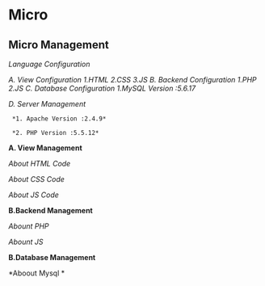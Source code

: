 Micro
==============

Micro Management
----------------

*Language  Configuration*
  
   *A. View Configuration*
     *1.HTML*
	 *2.CSS*
	 *3.JS*
   *B. Backend Configuration*
     *1.PHP*
	 *2.JS*
   *C. Database Configuration*
     *1.MySQL Version :5.6.17*

   *D. Server Management*	
   
     *1. Apache Version :2.4.9* 

     *2. PHP Version :5.5.12*

   	 
	 
**A. View Management**

*About HTML Code*

*About CSS Code*	

*About JS Code*	


**B.Backend Management**
  
  *Abount PHP*
  
  *Abount JS*
  
  
**B.Database Management** 
  
  *Aboout Mysql *
  
  


